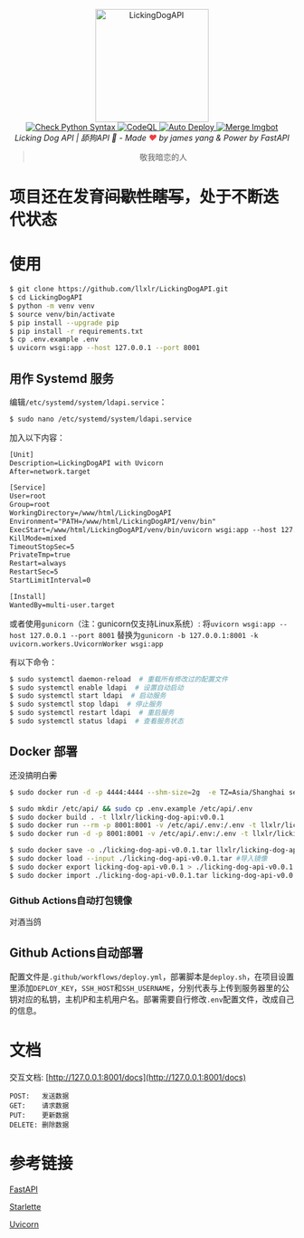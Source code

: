 <p align="center">
  <a href="https://api.white-album.top/">
    <img width="200px" src="https://cdn.jsdelivr.net/gh/llxlr/LickingDogAPI/static/img/mur_cat.png" alt='LickingDogAPI'>
  </a>
  <br>
  <a href="https://github.com/llxlr/LickingDogAPI/actions">
    <img src="https://github.com/llxlr/LickingDogAPI/workflows/Check%20Python%20Syntax/badge.svg" alt="Check Python Syntax">
  </a>
  <a href="https://github.com/llxlr/LickingDogAPI/actions">
    <img src="https://github.com/llxlr/LickingDogAPI/workflows/CodeQL/badge.svg" alt="CodeQL">
  </a>
  <a href="https://github.com/llxlr/LickingDogAPI/actions">
    <img src="https://github.com/llxlr/LickingDogAPI/workflows/Auto%20Deploy/badge.svg" alt="Auto Deploy">
  </a>
  <a href="https://github.com/llxlr/LickingDogAPI/actions">
    <img src="https://github.com/llxlr/LickingDogAPI/workflows/Merge%20Imgbot/badge.svg" alt="Merge Imgbot">
  </a>
  <br>
  <em>Licking Dog API | 舔狗API 🍭 - Made <span style="color:#F03D41">❤</span> by james yang & Power by <a src="https://fastapi.tiangolo.com/">FastAPI</a></em>
</p>
<blockquote><p align="center">敬我暗恋的人</p></blockquote>

# 项目还在发育~~间歇性瞎写~~，处于不断迭代状态

# 使用

```bash
$ git clone https://github.com/llxlr/LickingDogAPI.git
$ cd LickingDogAPI
$ python -m venv venv
$ source venv/bin/activate
$ pip install --upgrade pip
$ pip install -r requirements.txt
$ cp .env.example .env
$ uvicorn wsgi:app --host 127.0.0.1 --port 8001
```


## 用作 Systemd 服务

编辑`/etc/systemd/system/ldapi.service`：

```bash
$ sudo nano /etc/systemd/system/ldapi.service
```

加入以下内容：

```txt
[Unit]
Description=LickingDogAPI with Uvicorn
After=network.target

[Service]
User=root
Group=root
WorkingDirectory=/www/html/LickingDogAPI
Environment="PATH=/www/html/LickingDogAPI/venv/bin"
ExecStart=/www/html/LickingDogAPI/venv/bin/uvicorn wsgi:app --host 127.0.0.1 --port 8001
KillMode=mixed
TimeoutStopSec=5
PrivateTmp=true
Restart=always
RestartSec=5
StartLimitInterval=0

[Install]
WantedBy=multi-user.target
```

或者使用`gunicorn`（注：gunicorn仅支持Linux系统）:
将`uvicorn wsgi:app --host 127.0.0.1 --port 8001`
替换为`gunicorn -b 127.0.0.1:8001 -k uvicorn.workers.UvicornWorker wsgi:app`

有以下命令：

```bash
$ sudo systemctl daemon-reload  # 重载所有修改过的配置文件
$ sudo systemctl enable ldapi  # 设置自动启动
$ sudo systemctl start ldapi  # 启动服务
$ sudo systemctl stop ldapi  # 停止服务
$ sudo systemctl restart ldapi  # 重启服务
$ sudo systemctl status ldapi  # 查看服务状态
```

## Docker 部署

还没搞明白~~雾~~

```bash
$ sudo docker run -d -p 4444:4444 --shm-size=2g  -e TZ=Asia/Shanghai selenium/standalone-chrome

$ sudo mkdir /etc/api/ && sudo cp .env.example /etc/api/.env
$ sudo docker build . -t llxlr/licking-dog-api:v0.0.1
$ sudo docker run --rm -p 8001:8001 -v /etc/api/.env:/.env -t llxlr/licking-dog-api:v0.0.1 #临时调试
$ sudo docker run -d -p 8001:8001 -v /etc/api/.env:/.env -t llxlr/licking-dog-api:v0.0.1   #或直接部署

$ sudo docker save -o ./licking-dog-api-v0.0.1.tar llxlr/licking-dog-api:v0.0.1 #导出镜像
$ sudo docker load --input ./licking-dog-api-v0.0.1.tar #导入镜像
$ sudo docker export licking-dog-api-v0.0.1 > ./licking-dog-api-v0.0.1.tar #导出容器
$ sudo docker import ./licking-dog-api-v0.0.1.tar licking-dog-api-v0.0.1 #导入容器
```

### Github Actions自动打包镜像

对酒当鸽

## Github Actions自动部署

配置文件是`.github/workflows/deploy.yml`，部署脚本是`deploy.sh`，在项目设置里添加`DEPLOY_KEY`，`SSH_HOST`和`SSH_USERNAME`，分别代表与上传到服务器里的公钥对应的私钥，主机IP和主机用户名。部署需要自行修改`.env`配置文件，改成自己的信息。

# 文档

交互文档: [http://127.0.0.1:8001/docs](http://127.0.0.1:8001/docs)

``` 
POST:   发送数据
GET:    请求数据
PUT:    更新数据
DELETE: 删除数据
```

# 参考链接

[FastAPI](https://fastapi.tiangolo.com/)

[Starlette](https://www.starlette.io/)

[Uvicorn](https://www.uvicorn.org/)
